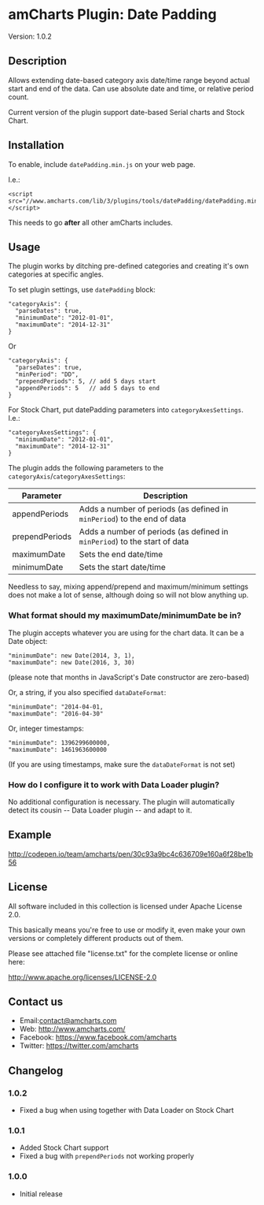 # amCharts Plugin: Date Padding

Version: 1.0.2


## Description

Allows extending date-based category axis date/time range beyond actual start 
and end of the data. Can use absolute date and time, or relative period count.

Current version of the plugin support date-based Serial charts and Stock Chart.


## Installation

To enable, include `datePadding.min.js` on your web page.

I.e.:

```
<script src="//www.amcharts.com/lib/3/plugins/tools/datePadding/datePadding.min.js"></script>
```

This needs to go **after** all other amCharts includes.


## Usage

The plugin works by ditching pre-defined categories and creating it's own 
categories at specific angles.

To set plugin settings, use `datePadding` block:

```
"categoryAxis": {
  "parseDates": true,
  "minimumDate": "2012-01-01",
  "maximumDate": "2014-12-31"
}
```

Or

```
"categoryAxis": {
  "parseDates": true,
  "minPeriod": "DD",
  "prependPeriods": 5, // add 5 days start
  "appendPeriods": 5   // add 5 days to end
}
```

For Stock Chart, put datePadding parameters into `categoryAxesSettings`. I.e.:

```
"categoryAxesSettings": {
  "minimumDate": "2012-01-01",
  "maximumDate": "2014-12-31"
}
```

The plugin adds the following parameters to the 
`categoryAxis`/`categoryAxesSettings`:

Parameter | Description
--------- | -----------
appendPeriods | Adds a number of periods (as defined in `minPeriod`) to the end of data
prependPeriods | Adds a number of periods (as defined in `minPeriod`) to the start of data
maximumDate | Sets the end date/time
minimumDate | Sets the start date/time

Needless to say, mixing append/prepend and maximum/minimum settings does not 
make a lot of sense, although doing so will not blow anything up.


### What format should my maximumDate/minimumDate be in?

The plugin accepts whatever you are using for the chart data. It can be a Date
object:

```
"minimumDate": new Date(2014, 3, 1),
"maximumDate": new Date(2016, 3, 30)
```

(please note that months in JavaScript's Date constructor are zero-based)

Or, a string, if you also specified `dataDateFormat`:

```
"minimumDate": "2014-04-01,
"maximumDate": "2016-04-30"
```

Or, integer timestamps:

```
"minimumDate": 1396299600000,
"maximumDate": 1461963600000
```

(If you are using timestamps, make sure the `dataDateFormat` is not set)


### How do I configure it to work with Data Loader plugin?

No additional configuration is necessary. The plugin will automatically detect 
its cousin -- Data Loader plugin -- and adapt to it.


## Example

http://codepen.io/team/amcharts/pen/30c93a9bc4c636709e160a6f28be1b56


## License

All software included in this collection is licensed under Apache License 2.0.

This basically means you're free to use or modify it, even make your own 
versions or completely different products out of them.

Please see attached file "license.txt" for the complete license or online here:

http://www.apache.org/licenses/LICENSE-2.0


## Contact us

* Email:contact@amcharts.com
* Web: http://www.amcharts.com/
* Facebook: https://www.facebook.com/amcharts
* Twitter: https://twitter.com/amcharts


## Changelog

### 1.0.2
* Fixed a bug when using together with Data Loader on Stock Chart

### 1.0.1
* Added Stock Chart support
* Fixed a bug with `prependPeriods` not working properly

### 1.0.0
* Initial release